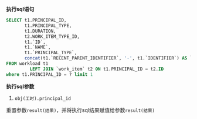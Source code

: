 <p class="panel-title"><b>执行sql语句</b></p>

```sql
SELECT t1.PRINCIPAL_ID,
       t1.PRINCIPAL_TYPE,
       t1.DURATION,
       t2.WORK_ITEM_TYPE_ID,
       t1.`ID`,
       t1.`NAME`,
       t1.`PRINCIPAL_TYPE`,
       concat(t1.`RECENT_PARENT_IDENTIFIER`, '-', t1.`IDENTIFIER`) AS `SHOW_IDENTIFIER`
FROM workload t1
         LEFT JOIN `work_item` t2 ON t1.PRINCIPAL_ID = t2.ID
where t1.PRINCIPAL_ID = ? limit 1
```

<p class="panel-title"><b>执行sql参数</b></p>

1. `obj(工时).principal_id`

重置参数`result(结果)`，并将执行sql结果赋值给参数`result(结果)`
